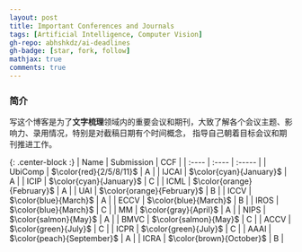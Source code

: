 ```yaml
---
layout: post
title: Important Conferences and Journals
tags: [Artificial Intelligence, Computer Vision]
gh-repo: abhshkdz/ai-deadlines
gh-badge: [star, fork, follow]
mathjax: true
comments: true
---
```


### 简介
写这个博客是为了**文字梳理**领域内的重要会议和期刊，大致了解各个会议主题、影响力、录用情况，特别是对截稿日期有个时间概念，
指导自己朝着目标会议和期刊推进工作。

{: .center-block :}
| Name | Submission | CCF |
| :---- | :---- | :----- |
| UbiComp | $\color{red}{2/5/8/11}$ | A |
| IJCAI	| $\color{cyan}{January}$ | A |
| ICIP | $\color{cyan}{January}$ | C |
| ICML | $\color{orange}{February}$ | A |
| UAI | $\color{orange}{February}$ | B |
| ICCV | $\color{blue}{March}$ | A |
| ECCV | $\color{blue}{March}$ | B | 
| IROS | $\color{blue}{March}$ | C |
| MM | $\color{gray}{April}$ | A |
| NIPS | $\color{salmon}{May}$ | A |
| BMVC | $\color{salmon}{May}$ | C |
| ACCV | $\color{green}{July}$ | C |
| ICPR | $\color{green}{July}$ | C |
| AAAI | $\color{peach}{September}$ | A |
| ICRA | $\color{brown}{October}$ | B |